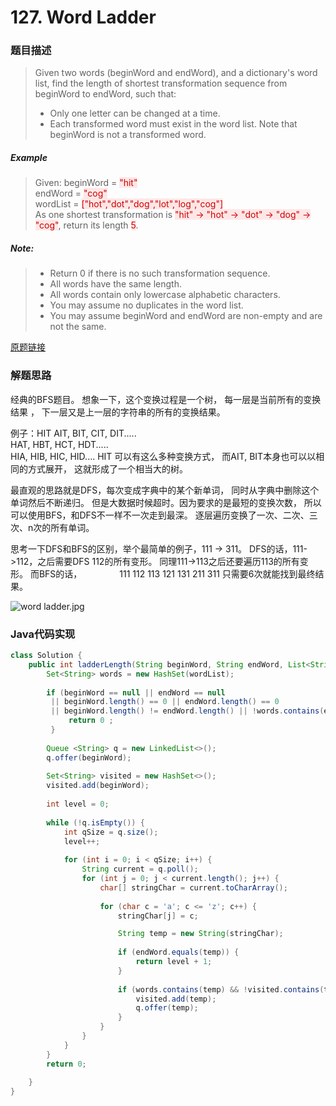 # 127. Word Ladder
### 题目描述

>Given two words (beginWord and endWord), and a dictionary's word list, find the length of shortest transformation sequence from beginWord to endWord, such that:
>- Only one letter can be changed at a time.
>- Each transformed word must exist in the word list. Note that beginWord is not a transformed word.

##### Example
>Given:
beginWord = <span style="background-color:#ffe6e6"><font color=#cc0000 >"hit"</font></span>
<br>endWord = <span style="background-color:#ffe6e6"><font color=#cc0000 >"cog"</font></span>
<br>wordList = <span style="background-color:#ffe6e6"><font color=#cc0000 >["hot","dot","dog","lot","log","cog"]</font></span>
<br>As one shortest transformation is <span style="background-color:#ffe6e6"><font color=#cc0000 >"hit" -> "hot" -> "dot" -> "dog" -> "cog"</font></span>,
return its length <span style="background-color:#ffe6e6"><font color=#cc0000 >5</font></span>.

##### Note:
>- Return 0 if there is no such transformation sequence.
>- All words have the same length.
>- All words contain only lowercase alphabetic characters.
>- You may assume no duplicates in the word list.
>- You may assume beginWord and endWord are non-empty and are not the same.

[原题链接](https://leetcode.com/problems/word-ladder/description/)

### 解题思路

 经典的BFS题目。
 想象一下，这个变换过程是一个树，
 每一层是当前所有的变换结果 ，
 下一层又是上一层的字符串的所有的变换结果。
 
例子：HIT
 AIT, BIT, CIT, DIT.....     
 HAT, HBT, HCT, HDT.....    
 HIA, HIB, HIC, HID....
 HIT 可以有这么多种变换方式，
 而AIT, BIT本身也可以以相同的方式展开，
 这就形成了一个相当大的树。
  
 最直观的思路就是DFS，每次变成字典中的某个新单词，
 同时从字典中删除这个单词然后不断递归。
 但是大数据时候超时。因为要求的是最短的变换次数，
 所以可以使用BFS，和DFS不一样不一次走到最深。
 逐层遍历变换了一次、二次、三次、n次的所有单词。
  
 思考一下DFS和BFS的区别，举个最简单的例子，111 -> 311。
 DFS的话，111->112，之后需要DFS 112的所有变形。
 同理111->113之后还要遍历113的所有变形。
 而BFS的话，
    111
                               112  113 121 131  211  311
 只需要6次就能找到最终结果。


![word ladder.jpg](http://upload-images.jianshu.io/upload_images/318609-19d340952ed87d09.jpg?imageMogr2/auto-orient/strip%7CimageView2/2/w/1240)


###  Java代码实现

``` java
class Solution {
    public int ladderLength(String beginWord, String endWord, List<String> wordList) {
        Set<String> words = new HashSet(wordList);
        
        if (beginWord == null || endWord == null 
         || beginWord.length() == 0 || endWord.length() == 0
         || beginWord.length() != endWord.length() || !words.contains(endWord)) {
             return 0 ;
         }
        
        Queue <String> q = new LinkedList<>();
        q.offer(beginWord);
        
        Set<String> visited = new HashSet<>();
        visited.add(beginWord);
        
        int level = 0;
        
        while (!q.isEmpty()) {
            int qSize = q.size();
            level++;
            
            for (int i = 0; i < qSize; i++) {
                String current = q.poll();
                for (int j = 0; j < current.length(); j++) {
                    char[] stringChar = current.toCharArray();
        
                    for (char c = 'a'; c <= 'z'; c++) {
                        stringChar[j] = c;

                        String temp = new String(stringChar);
                        
                        if (endWord.equals(temp)) {
                            return level + 1;
                        }
                        
                        if (words.contains(temp) && !visited.contains(temp)) {
                            visited.add(temp);
                            q.offer(temp);
                        }
                    }
                }
            }
        }
        return 0;
        
    }
}
```